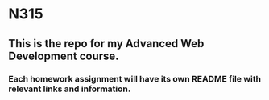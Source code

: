 # N315

## This is the repo for my Advanced Web Development course.

### Each homework assignment will have its own README file with relevant links and information.
